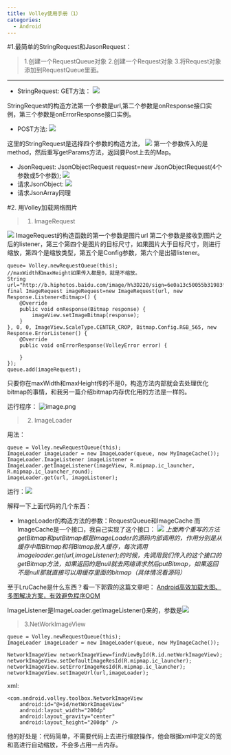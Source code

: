 ```yaml
---
title: Volley使用手册（1）
categories:
  - Android
---
```


#1.最简单的StringRequest和JasonRequest：
>1.创建一个RequestQueue对象
2.创建一个Request对象
3.将Request对象添加到RequestQueue里面。
***
* StringRequest:
GET方法：
![](http://upload-images.jianshu.io/upload_images/7177220-b96883d71b580da1.png?imageMogr2/auto-orient/strip%7CimageView2/2/w/1240)

StringRequest的构造方法第一个参数是url,第二个参数是onResponse接口实例，第三个参数是onErrorResponse接口实例。
* POST方法:
![](http://upload-images.jianshu.io/upload_images/7177220-2bbe18889f2f141c.png?imageMogr2/auto-orient/strip%7CimageView2/2/w/1240)

这里的StringRequest是选择四个参数的构造方法，
![](http://upload-images.jianshu.io/upload_images/7177220-6cb90a0d4fb609ec.png?imageMogr2/auto-orient/strip%7CimageView2/2/w/512)
第一个参数传入的是method，然后重写getParams方法，返回要Post上去的Map。



* JsonRequest:
JsonObjectRequest request=new JsonObjectRequest(4个参数或5个参数);
![](http://upload-images.jianshu.io/upload_images/7177220-7c0cc1f944645f6b.png?imageMogr2/auto-orient/strip%7CimageView2/2/w/1024)
* 请求JsonObject:
![](http://upload-images.jianshu.io/upload_images/7177220-311a53cdcb12a47b.png?imageMogr2/auto-orient/strip%7CimageView2/2/w/1240)
* 请求JsonArray同理


#2. 用Volley加载网络图片
>1. ImageRequest

![](http://upload-images.jianshu.io/upload_images/7177220-81fa719f14451d62.png?imageMogr2/auto-orient/strip%7CimageView2/2/w/1240)
ImageRequest的构造函数的第一个参数是图片url
第二个参数是接收到图片之后的listener，第三个第四个是图片的目标尺寸，如果图片大于目标尺寸，则进行缩放，第四个是缩放类型，第五个是Config参数，第六个是出错listener。
```
queue= Volley.newRequestQueue(this);
//maxWidth和maxHeight如果传入都是0，就是不缩放。
String url="http://b.hiphotos.baidu.com/image/h%3D220/sign=6e0a13c50055b31983f9857773ab8286/279759ee3d6d55fb733229e267224f4a21a4dd7a.jpg";
final ImageRequest imageRequest=new ImageRequest(url, new Response.Listener<Bitmap>() {
    @Override
    public void onResponse(Bitmap response) {
        imageView.setImageBitmap(response);
    }
}, 0, 0, ImageView.ScaleType.CENTER_CROP, Bitmap.Config.RGB_565, new Response.ErrorListener() {
    @Override
    public void onErrorResponse(VolleyError error) {

    }
});
queue.add(imageRequest);
```
只要你在maxWidth和maxHeight传的不是0，构造方法内部就会去处理优化bitmap的事情，和我另一篇介绍bitmap内存优化用的方法是一样的。

运行程序：
![image.png](http://upload-images.jianshu.io/upload_images/7177220-df36920b2ac95d46.png?imageMogr2/auto-orient/strip%7CimageView2/2/w/300)

>2. ImageLoader

用法：
```
queue = Volley.newRequestQueue(this);
ImageLoader imageLoader = new ImageLoader(queue, new MyImageCache());
ImageLoader.ImageListener imageListener = ImageLoader.getImageListener(imageView, R.mipmap.ic_launcher, R.mipmap.ic_launcher_round);
imageLoader.get(url, imageListener);
```
运行：![](http://upload-images.jianshu.io/upload_images/7177220-130cd0dafb691ca2.png?imageMogr2/auto-orient/strip%7CimageView2/2/w/1240)

解释一下上面代码的几个东西：
* ImageLoader的构造方法的参数：RequestQueue和ImageCache
而ImageCache是一个接口，我自己实现了这个接口：
![](http://upload-images.jianshu.io/upload_images/7177220-3bb99477899e58a0.png?imageMogr2/auto-orient/strip%7CimageView2/2/w/1240)
*上面两个重写的方法getBitmap和putBitmap都是ImageLoader的源码内部调用的，作用分别是从缓存中取Bitmap和将Bitmap放入缓存，每次调用imageloader.get(url,imageListener);的时候，先调用我们传入的这个接口的getBitmap方法，如果返回的是null就去网络请求然后putBitmap，如果返回不是null那就直接可以用缓存里面的bitmap（具体情况看源码）*

至于LruCache是什么东西？看一下郭霖的这篇文章吧：
[Android高效加载大图、多图解决方案，有效避免程序OOM](http://blog.csdn.net/guolin_blog/article/details/9316683)

ImageListener是ImageLoader.getImageListener()来的，参数是![](http://upload-images.jianshu.io/upload_images/7177220-b04da80cd876525c.png?imageMogr2/auto-orient/strip%7CimageView2/2/w/1240)
>3.NetWorkImageView

```
queue = Volley.newRequestQueue(this);
ImageLoader imageLoader = new ImageLoader(queue, new MyImageCache());

NetworkImageView networkImageView=findViewById(R.id.netWorkImageView);
networkImageView.setDefaultImageResId(R.mipmap.ic_launcher);
networkImageView.setErrorImageResId(R.mipmap.ic_launcher);
networkImageView.setImageUrl(url,imageLoader);
```
xml:
```
<com.android.volley.toolbox.NetworkImageView
    android:id="@+id/netWorkImageView"
    android:layout_width="200dp"
    android:layout_gravity="center"
    android:layout_height="200dp" />
```
他的好处是：代码简单，不需要代码上去进行缩放操作，他会根据xml中定义的宽和高进行自动缩放，不会多占用一点内存。

                                                                                                                                                                                                                                                                                                                                                                                                                                                                                                                                                                                                                                                                                                                                                                                                                                                                                                                                                                                                                                                                                                                                                                                                                                                                                                                                                                                                                                                                                                                                                                                                                                                                                                                                                                                                                                                                                                                                                                                                                                                                                                                                                                                                                                                                                                                                                                                                                                                                                                                                                                                                                                                                                                                                                                                                                                                                                                                                                                                                                                                                                                                                                                                                                                                                                                                                                                                                                                                                                                                                                                                                                                                                                                                                                                                                                                                                                                                                                                                                                                                                                                                                                                                                                                                                                                                                                                                                                                                                                                                                                                                                                                                                                                                                                                                                                                                                                                                                                                                                                                                                                                                                                                                                                                                                                                                                                                                      